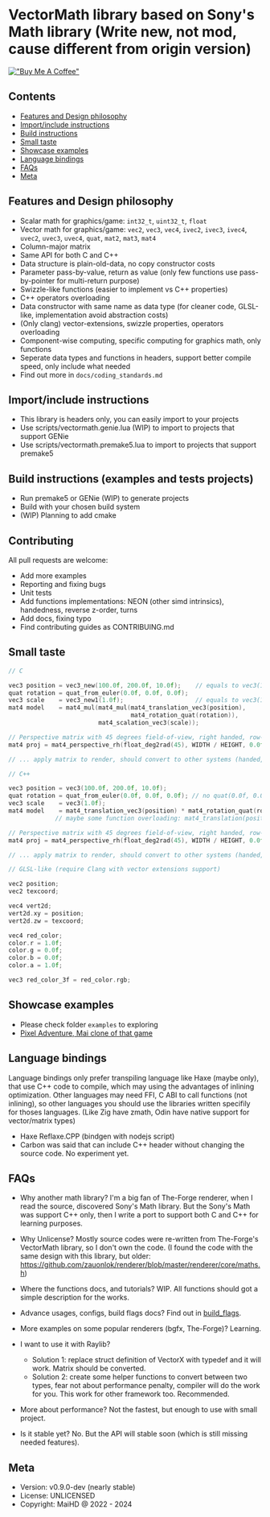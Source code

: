 # VectorMath library based on Sony's Math library (Write new, not mod, cause different from origin version)
[!["Buy Me A Coffee"](https://www.buymeacoffee.com/assets/img/custom_images/orange_img.png)](https://www.buymeacoffee.com/maihd)

## Contents
- [Features and Design philosophy](#features)
- [Import/include instructions](#include-instructions)
- [Build instructions](#build-instructions)
- [Small taste](#small-taste)
- [Showcase examples](#showcase-examples)
- [Language bindings](#language-bindings)
- [FAQs](#faqs)
- [Meta](#meta)

## Features and Design philosophy <a name="features" />
- Scalar math for graphics/game: `int32_t`, `uint32_t`, `float`
- Vector math for graphics/game: `vec2`, `vec3`, `vec4`, `ivec2`, `ivec3`, `ivec4`, `uvec2`, `uvec3`, `uvec4`, `quat`, `mat2`, `mat3`, `mat4`
- Column-major matrix
- Same API for both C and C++
- Data structure is plain-old-data, no copy constructor costs
- Parameter pass-by-value, return as value (only few functions use pass-by-pointer for multi-return purpose)
- Swizzle-like functions (easier to implement vs C++ properties)
- C++ operators overloading
- Data constructor with same name as data type (for cleaner code, GLSL-like, implementation avoid abstraction costs)
- (Only clang) vector-extensions, swizzle properties, operators overloading
- Component-wise computing, specific computing for graphics math, only functions
- Seperate data types and functions in headers, support better compile speed, only include what needed
- Find out more in `docs/coding_standards.md`


## Import/include instructions <a name="include-instructions" />
- This library is headers only, you can easily import to your projects
- Use scripts/vectormath.genie.lua (WIP) to import to projects that support GENie
- Use scripts/vectormath.premake5.lua to import to projects that support premake5


## Build instructions (examples and tests projects) <a name="build-instructions" />
- Run premake5 or GENie (WIP) to generate projects
- Build with your chosen build system
- (WIP) Planning to add cmake


## Contributing
All pull requests are welcome:
- Add more examples
- Reporting and fixing bugs
- Unit tests
- Add functions implementations: NEON (other simd intrinsics), handedness, reverse z-order, turns
- Add docs, fixing typo
- Find contributing guides as CONTRIBUING.md


## Small taste
```C
// C

vec3 position = vec3_new(100.0f, 200.0f, 10.0f);    // equals to vec3(100.0f, 200.0f, 10.0f)
quat rotation = quat_from_euler(0.0f, 0.0f, 0.0f);
vec3 scale    = vec3_new1(1.0f);                    // equals to vec3(1.0f)
mat4 model    = mat4_mul(mat4_mul(mat4_translation_vec3(position),
                                  mat4_rotation_quat(rotation)),
                         mat4_scalation_vec3(scale));

// Perspective matrix with 45 degrees field-of-view, right handed, row-major
mat4 proj = mat4_perspective_rh(float_deg2rad(45), WIDTH / HEIGHT, 0.0f, 100.0f);

// ... apply matrix to render, should convert to other systems (handed, row/column major) ...
```

```C++
// C++

vec3 position = vec3(100.0f, 200.0f, 10.0f);
quat rotation = quat_from_euler(0.0f, 0.0f, 0.0f); // no quat(0.0f, 0.0f, 0.0f) because this is hidden what it does behind the scene
vec3 scale    = vec3(1.0f);
mat4 model    = mat4_translation_vec3(position) * mat4_rotation_quat(rotation) * mat4_scalation_vec3(scale);
             // maybe some function overloading: mat4_translation(position) * mat4_rotation(quat) * mat4_scalation(scale) is appreciated

// Perspective matrix with 45 degrees field-of-view, right handed, row-major
mat4 proj = mat4_perspective_rh(float_deg2rad(45), WIDTH / HEIGHT, 0.0f, 100.0f);

// ... apply matrix to render, should convert to other systems (handed, row/column major) ...
```


```C
// GLSL-like (require Clang with vector extensions support)

vec2 position;
vec2 texcoord;

vec4 vert2d;
vert2d.xy = position;
vert2d.zw = texcoord;

vec4 red_color;
color.r = 1.0f;
color.g = 0.0f;
color.b = 0.0f;
color.a = 1.0f;

vec3 red_color_3f = red_color.rgb;
```

## Showcase examples
- Please check folder `examples` to exploring
- [Pixel Adventure, Mai clone of that game](https://github.com/maihd/pixel_adventure)


## Language bindings
Language bindings only prefer transpiling language like Haxe (maybe only), that use C++ code to compile, which may using the advantages of inlining optimization. Other languages may need FFI, C ABI to call functions (not inlining),
so other languages you should use the libraries written specifily for thoses languages. (Like Zig have zmath, Odin have native support for vector/matrix types)
- Haxe Reflaxe.CPP (bindgen with nodejs script)
- Carbon was said that can include C++ header without changing the source code. No experiment yet.

## FAQs
- Why another math library? I'm a big fan of The-Forge renderer, when I read the source, discovered Sony's Math library. But the Sony's Math was support C++ only, then I write a port to support both C and C++ for learning purposes.

- Why Unlicense? Mostly source codes were re-written from The-Forge's VectorMath library, so I don't own the code. (I found the code with the same design with this library, but older: https://github.com/zauonlok/renderer/blob/master/renderer/core/maths.h)

- Where the functions docs, and tutorials? WIP. All functions should got a simple description for the works.

- Advance usages, configs, build flags docs? Find out in [build_flags](docs/build_flags.md).

- More examples on some popular renderers (bgfx, The-Forge)? Learning.

- I want to use it with Raylib? 
    - Solution 1: replace struct definition of VectorX with typedef and it will work. Matrix should be converted.
    - Solution 2: create some helper functions to convert between two types, fear not about performance penalty, compiler will do the work for you. This work for other framework too. Recommended.

- More about performance? Not the fastest, but enough to use with small project.

- Is it stable yet? No. But the API will stable soon (which is still missing needed features).


## Meta
- Version: v0.9.0-dev (nearly stable)
- License: UNLICENSED
- Copyright: MaiHD @ 2022 - 2024